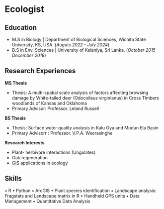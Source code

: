 # Ecologist
## Education                    

- M.S in Biology | Department of Biological Sciences, Wichita State University, KS, USA. (_Auguts 2022 - July 2024_)
- B.S in Env. Sciences | University of Kelaniya, Sri Lanka. (_October 2015 - December 2018_)
 
## Research Experiences
 
**MS Thesis**
- Thesis: A multi-spatial scale analysis of factors affecting browsing damage by White-tailed deer (Odocoileus virginianus) in Cross Timbers woodlands of Kansas and Oklahoma 
- Primary Advisor:  Professor. Leland Russell

**BS Thesis**
- Thesis: Surface water quality analysis in Kalu Oya and Mudun Ela Basin 
- Primary Advisorr : Professor. V.P.A. Weerasinghe 

**Research Interests**
- Plant- herbivore interactions (Ungulates)
- Oak regeneration
- GIS applications in ecology
## Skills
•	R
•	Python
•	ArcGIS
•	Plant species identification 
•	Landscape analysis: Fragstats and Landscape matrix in R 
•	Handheld GPS units
•	Data Management
•	Quantitative Data Analysis

  
